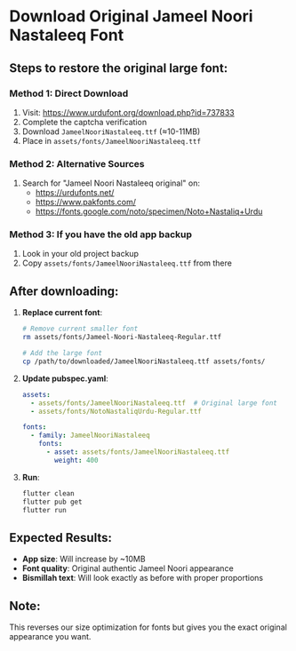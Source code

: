 # Download Original Jameel Noori Nastaleeq Font

## Steps to restore the original large font:

### Method 1: Direct Download
1. Visit: https://www.urdufont.org/download.php?id=737833
2. Complete the captcha verification
3. Download `JameelNooriNastaleeq.ttf` (≈10-11MB)
4. Place in `assets/fonts/JameelNooriNastaleeq.ttf`

### Method 2: Alternative Sources
1. Search for "Jameel Noori Nastaleeq original" on:
   - https://urdufonts.net/
   - https://www.pakfonts.com/
   - https://fonts.google.com/noto/specimen/Noto+Nastaliq+Urdu

### Method 3: If you have the old app backup
1. Look in your old project backup
2. Copy `assets/fonts/JameelNooriNastaleeq.ttf` from there

## After downloading:

1. **Replace current font**:
   ```bash
   # Remove current smaller font
   rm assets/fonts/Jameel-Noori-Nastaleeq-Regular.ttf
   
   # Add the large font
   cp /path/to/downloaded/JameelNooriNastaleeq.ttf assets/fonts/
   ```

2. **Update pubspec.yaml**:
   ```yaml
   assets:
     - assets/fonts/JameelNooriNastaleeq.ttf  # Original large font
     - assets/fonts/NotoNastaliqUrdu-Regular.ttf
   
   fonts:
     - family: JameelNooriNastaleeq
       fonts:
         - asset: assets/fonts/JameelNooriNastaleeq.ttf
           weight: 400
   ```

3. **Run**:
   ```bash
   flutter clean
   flutter pub get
   flutter run
   ```

## Expected Results:
- **App size**: Will increase by ~10MB
- **Font quality**: Original authentic Jameel Noori appearance
- **Bismillah text**: Will look exactly as before with proper proportions

## Note:
This reverses our size optimization for fonts but gives you the exact original appearance you want. 
